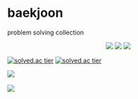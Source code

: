 # baekjoon
<P class = "expl">problem solving collection</P>
<div align="center">
	<img src="https://img.shields.io/badge/Java-007396?style=flat&logo=Java&logoColor=white" />
	<img src="https://img.shields.io/badge/HTML5-E34F26?style=flat&logo=HTML5&logoColor=white" />
	<img src="https://img.shields.io/badge/CSS3-1572B6?style=flat&logo=CSS3&logoColor=white" />
</div>

[![solved.ac tier](http://mazassumnida.wtf/api/v2/generate_badge?boj=taegeong)](https://solved.ac/taegeong)
[![solved.ac tier](http://mazassumnida.wtf/api/mini/generate_badge?boj=taegeong)](https://solved.ac/taegeong)


<img src="https://github-readme-stats.vercel.app/api/top-langs/?username=taegyeong0225&layout=compact"><br><br>
<img src="https://github-readme-stats.vercel.app/api?username=taegyeong0225&show_icons=true">

